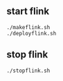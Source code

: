 ## start flink
```shell
./makeflink.sh
./deployflink.sh
```
## stop flink
```shell
./stopflink.sh
```
